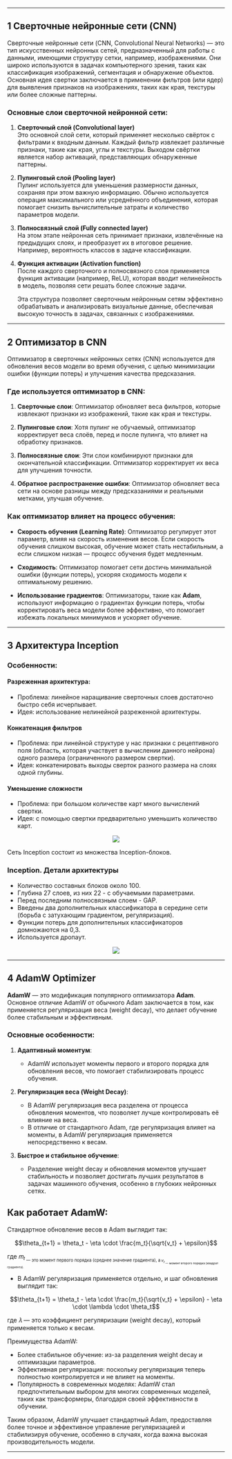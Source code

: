 
---

## 1 Сверточные нейронные сети (CNN)

Сверточные нейронные сети (CNN, Convolutional Neural Networks) — это тип искусственных нейронных сетей, предназначенный для работы с данными, имеющими структуру сетки, например, изображениями. Они широко используются в задачах компьютерного зрения, таких как классификация изображений, сегментация и обнаружение объектов. Основная идея свертки заключается в применении фильтров (или ядер) для выявления признаков на изображениях, таких как края, текстуры или более сложные паттерны.

### Основные слои сверточной нейронной сети:

1. **Сверточный слой (Convolutional layer)**  
   Это основной слой сети, который применяет несколько свёрток с фильтрами к входным данным. Каждый фильтр извлекает различные признаки, такие как края, углы и текстуры. Выходом свёртки является набор активаций, представляющих обнаруженные паттерны.

2. **Пулинговый слой (Pooling layer)**  
   Пулинг используется для уменьшения размерности данных, сохраняя при этом важную информацию. Обычно используется операция максимального или усреднённого объединения, которая помогает снизить вычислительные затраты и количество параметров модели.

3. **Полносвязный слой (Fully connected layer)**  
   На этом этапе нейронная сеть принимает признаки, извлечённые на предыдущих слоях, и преобразует их в итоговое решение. Например, вероятность классов в задаче классификации.

4. **Функция активации (Activation function)**  
   После каждого сверточного и полносвязного слоя применяется функция активации (например, ReLU), которая вводит нелинейность в модель, позволяя сети решать более сложные задачи.

   Эта структура позволяет сверточным нейронным сетям эффективно обрабатывать и анализировать визуальные данные, обеспечивая высокую точность в задачах, связанных с изображениями.

---

## 2 Оптимизатор в CNN

Оптимизатор в сверточных нейронных сетях (CNN) используется для обновления весов модели во время обучения, с целью минимизации ошибки (функции потерь) и улучшения качества предсказания.

### Где используется оптимизатор в CNN:

1. **Сверточные слои**: Оптимизатор обновляет веса фильтров, которые извлекают признаки из изображений, такие как края и текстуры.
   
2. **Пулинговые слои**: Хотя пулинг не обучаемый, оптимизатор корректирует веса слоёв, перед и после пулинга, что влияет на обработку признаков.

3. **Полносвязные слои**: Эти слои комбинируют признаки для окончательной классификации. Оптимизатор корректирует их веса для улучшения точности.

4. **Обратное распространение ошибки**: Оптимизатор обновляет веса сети на основе разницы между предсказаниями и реальными метками, улучшая обучение.

### Как оптимизатор влияет на процесс обучения:

- **Скорость обучения (Learning Rate)**: Оптимизатор регулирует этот параметр, влияя на скорость изменения весов. Если скорость обучения слишком высокая, обучение может стать нестабильным, а если слишком низкая — процесс обучения будет медленным.

- **Сходимость**: Оптимизатор помогает сети достичь минимальной ошибки (функции потерь), ускоряя сходимость модели к оптимальному решению.

- **Использование градиентов**: Оптимизаторы, такие как **Adam**, используют информацию о градиентах функции потерь, чтобы корректировать веса модели более эффективно, что помогает избежать локальных минимумов и ускоряет обучение.

---

## 3 Архитектура Inception

### Особенности:
#### Разреженная архитектура:
- Проблема: линейное наращивание сверточных слоев достаточно быстро себя исчерпывает.
- Идея: использование нелинейной разреженной архитектуры.

#### Конкатенация фильтров
- Проблема: при линейной структуре у нас признаки с рецептивного поля (область, которая участвует в вычислении данного нейрона) одного размера (ограниченного размером свертки).
- Идея: конкатенировать выходы сверток разного размера на слоях одной глубины.

#### Уменьшение сложности
- Проблема: при большом количестве карт много вычислений свертки.
- Идея: с помощью свертки  предварительно уменьшить количество карт.

<p align="center">
   <img src="https://github.com/user-attachments/assets/9f01c1ad-16f4-4596-bc3a-0b5b6c390947">
</p>

Сеть Inception состоит из множества Inception-блоков.

### Inception. Детали архитектуры
- Количество составных блоков около 100.
- Глубина 27 слоев, из них 22 - с обучаемыми параметрами.
- Перед последним полносвязным слоем - GAP.
- Введены два дополнительных классификатора в середине сети (борьба с затухающим градиентом, регуляризация).
- Функции потерь для дополнительных классификаторов домножаются на 0,3.
- Используется дропаут.

<p align="center">
   <img src="https://github.com/user-attachments/assets/8ffe8a22-8a42-4bd3-a08f-78e5d71c7843">
</p>

---

## 4 AdamW Optimizer

**AdamW** — это модификация популярного оптимизатора **Adam**. Основное отличие AdamW от обычного Adam заключается в том, как применяется регуляризация веса (weight decay), что делает обучение более стабильным и эффективным.

### Основные особенности:

1. **Адаптивный моментум**:
   - AdamW использует моменты первого и второго порядка для обновления весов, что помогает стабилизировать процесс обучения.
   
2. **Регуляризация веса (Weight Decay)**:
   - В AdamW регуляризация веса разделена от процесса обновления моментов, что позволяет лучше контролировать её влияние на веса.
   - В отличие от стандартного Adam, где регуляризация влияет на моменты, в AdamW регуляризация применяется непосредственно к весам.
   
3. **Быстрое и стабильное обучение**:
   - Разделение weight decay и обновления моментов улучшает стабильность и позволяет достигать лучших результатов в задачах машинного обучения, особенно в глубоких нейронных сетях.

## Как работает AdamW:

Стандартное обновление весов в Adam выглядит так:

```math
\theta_{t+1} = \theta_t - \eta \cdot \frac{m_t}{\sqrt{v_t} + \epsilon}
```
где 𝑚<sub>𝑡<sub>  — это момент первого порядка (среднее значение градиента), а 𝑣<sub>𝑡<sub> — момент второго порядка (квадрат градиента).

- В AdamW регуляризация применяется отдельно, и шаг обновления выглядит так:
 
```math
\theta_{t+1} = \theta_t - \eta \cdot \frac{m_t}{\sqrt{v_t} + \epsilon} - \eta \cdot \lambda \cdot \theta_t
```
где 𝜆 — это коэффициент регуляризации (weight decay), который применяется только к весам.

Преимущества AdamW:
- Более стабильное обучение: из-за разделения weight decay и оптимизации параметров.
- Эффективная регуляризация: поскольку регуляризация теперь полностью контролируется и не влияет на моменты.
- Популярность в современных моделях: AdamW стал предпочтительным выбором для многих современных моделей, таких как трансформеры, благодаря своей эффективности в обучении.

Таким образом, AdamW улучшает стандартный Adam, предоставляя более точное и эффективное управление регуляризацией и стабилизируя обучение, особенно в случаях, когда важна высокая производительность модели.

---
